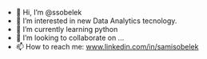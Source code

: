 - 👋 Hi, I’m @ssobelek
- 👀 I’m interested in new Data Analytics tecnology.
- 🌱 I’m currently learning python
- 💞️ I’m looking to collaborate on ...
- 📫 How to reach me: www.linkedin.com/in/samisobelek
